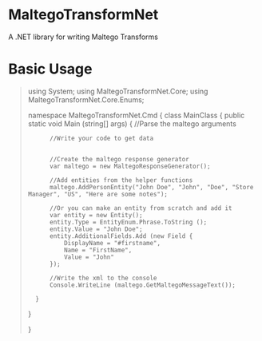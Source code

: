 # MaltegoTransformNet
A .NET library for writing Maltego Transforms

# Basic Usage
>  using System;
>  using MaltegoTransformNet.Core;
>  using MaltegoTransformNet.Core.Enums;
>  
>  namespace MaltegoTransformNet.Cmd
>  {
>  	class MainClass
>  	{
>  		public static void Main (string[] args)
>  		{
>  			//Parse the maltego arguments
>  
>  			//Write your code to get data
>  
>  
>  			//Create the maltego response generator
>  			var maltego = new MaltegoResponseGenerator();
>  
>  			//Add entities from the helper functions
>  			maltego.AddPersonEntity("John Doe", "John", "Doe", "Store Manager", "US", "Here are some notes");
>  
>  			//Or you can make an entity from scratch and add it
>  			var entity = new Entity();
>  			entity.Type = EntityEnum.Phrase.ToString ();
>  			entity.Value = "John Doe";
>  			entity.AdditionalFields.Add (new Field {
>  				DisplayName = "#firstname",
>  				Name = "FirstName",
>  				Value = "John"
>  			});
>  
>  			//Write the xml to the console
>  			Console.WriteLine (maltego.GetMaltegoMessageText());
>  
>  		}
>  	}
>  
>  }
